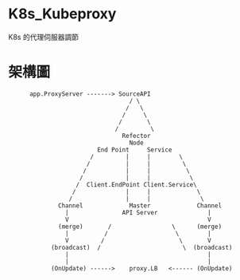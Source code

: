 # K8s_Kubeproxy
K8s 的代理伺服器調節


# 架構圖


          app.ProxyServer -------> SourceAPI
                                      / \
                                     /   \
                                    /     \
                                   /       \
                                  /         \
                                    Refector
                                      Node
                             End Point     Service
                           /         |     |        \
                          /          |     |         \
                         /           |     |          \
                        /            |     |           \
                       /  Client.EndPoint Client.Service\
                      /              |     |             \
                     /               |     |              \
                  Channel             Master             Channel
                    |               API Server              |
                    V                                       V
                  (merge)       /                 \      (merge)    
                    |          /                   \        |
                    V         /                     \       V
                (broadcast)  /                       \  (broadcast)
                    |                                       |
                    |                                       |
                (OnUpdate) ------>    proxy.LB   <------ (OnUpdate)
